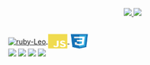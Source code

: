
<div align="center">
  <a href="https://github.com/leandroBarbosaFR">
  <img height="180em" src="https://github-readme-stats.vercel.app/api?username=leandroBarbosaFR&show_icons=true&theme=dracula&include_all_commits=true&count_private=true"/>
  <img height="180em" src="https://github-readme-stats.vercel.app/api/top-langs/?username=leandroBarbosaFR&layout=compact&langs_count=7&theme=dracula"/>
    </div>
<div style="display: inline_block"><br><br>
   <img align="center" alt="ruby-Leo" height="30" widht="40" 
src="https://cdn.jsdelivr.net/gh/devicons/devicon/icons/ruby/ruby-original.svg" />
  <img align="center" alt="Leo-JS" height="30" width="40" src="https://raw.githubusercontent.com/devicons/devicon/master/icons/javascript/javascript-plain.svg">
  <img align="center" alt="LEO-CSS" height="30" width="40" src="https://raw.githubusercontent.com/devicons/devicon/master/icons/css3/css3-original.svg">
 
  </div>
 
<div>
  <a href="https://www.youtube.com" target="_blank"><img src="https://img.shields.io/badge/YouTube-FF0000?style=for-the-badge&logo=youtube&logoColor=white" target="_blank"></a>
  <a href="https://instagram.com/leandrobarbosa__________" target="_blank"><img src="https://img.shields.io/badge/-Instagram-%23E4405F?style=for-the-badge&logo=instagram&logoColor=white" target="_blank"></a>
  <a href = "mailto:contatorafaballerini@gmail.com"><img src="https://img.shields.io/badge/-Gmail-%23333?style=for-the-badge&logo=gmail&logoColor=white" target="_blank"></a>
  <a href="https://www.linkedin.com/in/leandro-barbosa-1a383b202/" target="_blank"><img src="https://img.shields.io/badge/-LinkedIn-%230077B5?style=for-the-badge&logo=linkedin&logoColor=white" target="_blank"></a>
 
  
  </div>
 <!--![snake gif](https://github.com/leandroBarbosaFR/leandroBarbosaFR/blob/output/github-contribution-grid-snake.svg)-->
   
   
